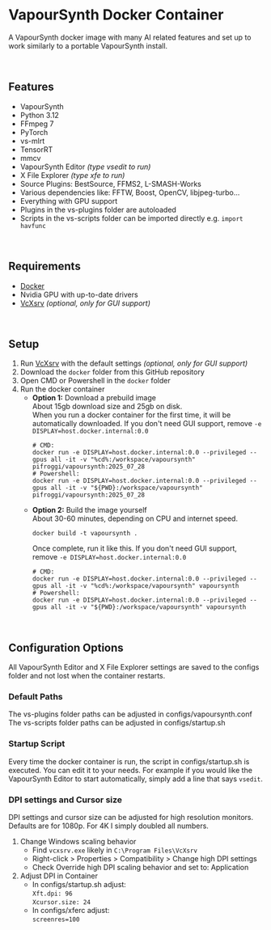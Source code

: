 














# VapourSynth Docker Container
A VapourSynth docker image with many AI related features and set up to work similarly to a portable VapourSynth install.

<br />

## Features
* VapourSynth
* Python 3.12
* FFmpeg 7
* PyTorch
* vs-mlrt
* TensorRT
* mmcv
* VapourSynth Editor *(type vsedit to run)*
* X File Explorer *(type xfe to run)*
* Source Plugins: BestSource, FFMS2, L-SMASH-Works
* Various dependencies like: FFTW, Boost, OpenCV, libjpeg-turbo...
* Everything with GPU support
* Plugins in the vs-plugins folder are autoloaded
* Scripts in the vs-scripts folder can be imported directly e.g. `import havfunc`

<br />

## Requirements
* [Docker](https://www.docker.com/)
* Nvidia GPU with up-to-date drivers
* [VcXsrv](https://sourceforge.net/projects/vcxsrv/) *(optional, only for GUI support)*  

<br />

## Setup
1. Run [VcXsrv](https://sourceforge.net/projects/vcxsrv/) with the default settings *(optional, only for GUI support)*
2. Download the `docker` folder from this GitHub repository
3. Open CMD or Powershell in the `docker` folder
4. Run the docker container
   * __Option 1:__ Download a prebuild image  
     About 15gb download size and 25gb on disk.  
     When you run a docker container for the first time, it will be automatically downloaded. If you don't need GUI support, remove `-e DISPLAY=host.docker.internal:0.0`
       ```
       # CMD:
       docker run -e DISPLAY=host.docker.internal:0.0 --privileged --gpus all -it -v "%cd%:/workspace/vapoursynth" pifroggi/vapoursynth:2025_07_28
       # Powershell:
       docker run -e DISPLAY=host.docker.internal:0.0 --privileged --gpus all -it -v "${PWD}:/workspace/vapoursynth" pifroggi/vapoursynth:2025_07_28
       ```
   * __Option 2:__ Build the image yourself  
     About 30-60 minutes, depending on CPU and internet speed.  
     ```
     docker build -t vapoursynth .
     ```
     Once complete, run it like this. If you don't need GUI support, remove `-e DISPLAY=host.docker.internal:0.0`
       ```
       # CMD:
       docker run -e DISPLAY=host.docker.internal:0.0 --privileged --gpus all -it -v "%cd%:/workspace/vapoursynth" vapoursynth
       # Powershell:
       docker run -e DISPLAY=host.docker.internal:0.0 --privileged --gpus all -it -v "${PWD}:/workspace/vapoursynth" vapoursynth
       ```

<br />

## Configuration Options
All VapourSynth Editor and X File Explorer settings are saved to the configs folder and not lost when the container restarts.

### Default Paths
The vs-plugins folder paths can be adjusted in configs/vapoursynth.conf  
The vs-scripts folder paths can be adjusted in configs/startup.sh

### Startup Script
Every time the docker container is run, the script in configs/startup.sh is executed. You can edit it to your needs. For example if you would like the VapourSynth Editor to start automatically, simply add a line that says `vsedit`.

### DPI settings and Cursor size
DPI settings and cursor size can be adjusted for high resolution monitors. Defaults are for 1080p. For 4K I simply doubled all numbers.
1. Change Windows scaling behavior
    * Find `vcxsrv.exe` likely in `C:\Program Files\VcXsrv`
    * Right-click > Properties > Compatibility > Change high DPI settings
    * Check Override high DPI scaling behavior and set to: Application
2. Adjust DPI in Container
    * In configs/startup.sh adjust:  
      `Xft.dpi: 96`  
      `Xcursor.size: 24`  
    * In configs/xferc adjust:  
      `screenres=100`

<br />
